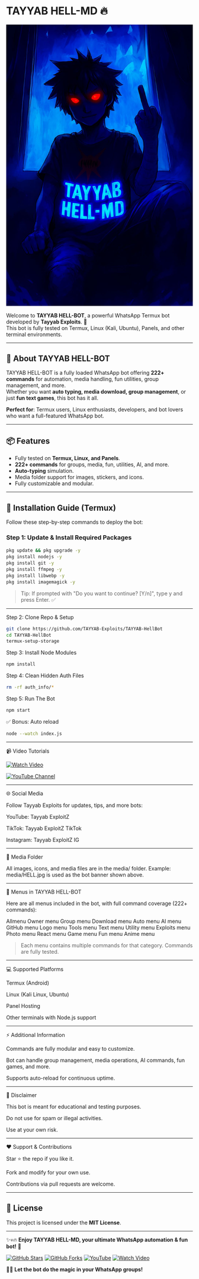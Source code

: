 # TAYYAB HELL-MD 🔥

![Bot Image](https://raw.githubusercontent.com/TAYYAB-Exploits/TAYYAB-HellBot/main/media/HELL.jpg)

Welcome to **TAYYAB HELL-BOT**, a powerful WhatsApp Termux bot developed by **Tayyab Exploits**. 🚀  
This bot is fully tested on Termux, Linux (Kali, Ubuntu), Panels, and other terminal environments.  

---

## 🌟 About TAYYAB HELL-BOT

TAYYAB HELL-BOT is a fully loaded WhatsApp bot offering **222+ commands** for automation, media handling, fun utilities, group management, and more.  
Whether you want **auto typing, media download, group management**, or just **fun text games**, this bot has it all.  

**Perfect for**: Termux users, Linux enthusiasts, developers, and bot lovers who want a full-featured WhatsApp bot.  

---

## 📦 Features

- Fully tested on **Termux, Linux, and Panels**.  
- **222+ commands** for groups, media, fun, utilities, AI, and more.  
- **Auto-typing** simulation.  
- Media folder support for images, stickers, and icons.  
- Fully customizable and modular.  

---

## 🚀 Installation Guide (Termux)

Follow these step-by-step commands to deploy the bot:

### Step 1: Update & Install Required Packages
```bash
pkg update && pkg upgrade -y
pkg install nodejs -y
pkg install git -y
pkg install ffmpeg -y
pkg install libwebp -y
pkg install imagemagick -y
```

> Tip: If prompted with "Do you want to continue? [Y/n]", type y and press Enter. ✅




---

Step 2: Clone Repo & Setup
```bash
git clone https://github.com/TAYYAB-Exploits/TAYYAB-HellBot
cd TAYYAB-HellBot
termux-setup-storage
```
Step 3: Install Node Modules
```bash
npm install
```
Step 4: Clean Hidden Auth Files
```bash
rm -rf auth_info/*
```
Step 5: Run The Bot
```bash
npm start
```
✅ Bonus: Auto reload
```bash
node --watch index.js
```

---

📹 Video Tutorials

[![Watch Video](https://img.shields.io/badge/Watch%20Video-YouTube-red?style=for-the-badge&logo=youtube)](https://youtu.be/p13hMgAlznk?si=5MKZQm0ockqob1KQ)

[![YouTube Channel](https://img.shields.io/badge/YouTube-Tayyab%20ExploitZ-red?style=for-the-badge&logo=youtube)](https://www.youtube.com/@TayyabExploitZ)



---

🌐 Social Media

Follow Tayyab Exploits for updates, tips, and more bots:

YouTube: Tayyab ExploitZ

TikTok: Tayyab ExploitZ TikTok

Instagram: Tayyab ExploitZ IG



---

📂 Media Folder

All images, icons, and media files are in the media/ folder.
Example: media/HELL.jpg is used as the bot banner shown above.


---

📝 Menus in TAYYAB HELL-BOT

Here are all menus included in the bot, with full command coverage (222+ commands):

Allmenu
Owner menu
Group menu
Download menu
Auto menu
AI menu
GitHub menu
Logo menu
Tools menu
Text menu
Utility menu
Exploits menu
Photo menu
React menu
Game menu
Fun menu
Anime menu

> Each menu contains multiple commands for that category. Commands are fully tested.




---

💻 Supported Platforms

Termux (Android)

Linux (Kali Linux, Ubuntu)

Panel Hosting

Other terminals with Node.js support



---

⚡ Additional Information

Commands are fully modular and easy to customize.

Bot can handle group management, media operations, AI commands, fun games, and more.

Supports auto-reload for continuous uptime.



---

📝 Disclaimer

This bot is meant for educational and testing purposes.

Do not use for spam or illegal activities.

Use at your own risk.



---

❤️ Support & Contributions

Star ⭐ the repo if you like it.

Fork and modify for your own use.

Contributions via pull requests are welcome.



---

## 📄 License
This project is licensed under the **MIT License**.  

---

✨💀🔥 **Enjoy TAYYAB HELL-MD, your ultimate WhatsApp automation & fun bot!** 🌹  

[![GitHub Stars](https://img.shields.io/github/stars/TAYYAB-Exploits/TAYYAB-HellBot?style=for-the-badge)](https://github.com/TAYYAB-Exploits/TAYYAB-HellBot/stargazers)
[![GitHub Forks](https://img.shields.io/github/forks/TAYYAB-Exploits/TAYYAB-HellBot?style=for-the-badge)](https://github.com/TAYYAB-Exploits/TAYYAB-HellBot/network/members)
[![YouTube](https://img.shields.io/badge/YouTube-Tayyab%20ExploitZ-red?style=for-the-badge&logo=youtube)](https://www.youtube.com/@TayyabExploitZ)
[![Watch Video](https://img.shields.io/badge/Watch%20Video-Deploy%20Guide-red?style=for-the-badge&logo=youtube)](https://youtu.be/p13hMgAlznk?si=5MKZQm0ockqob1KQ)

💫🚀 **Let the bot do the magic in your WhatsApp groups!**

